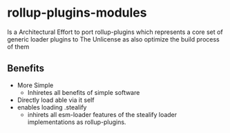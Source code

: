 # rollup-plugins-modules
Is a Architectural Effort to port rollup-plugins which represents a core set of 
generic loader plugins to The Unlicense as also optimize the build process of them 

## Benefits 
- More Simple
  - Inhiretes all benefits of simple software
- Directly load able via it self 
- enables loading .stealify 
  - inhirets all esm-loader features of the stealify loader implementations as rollup-plugins.

